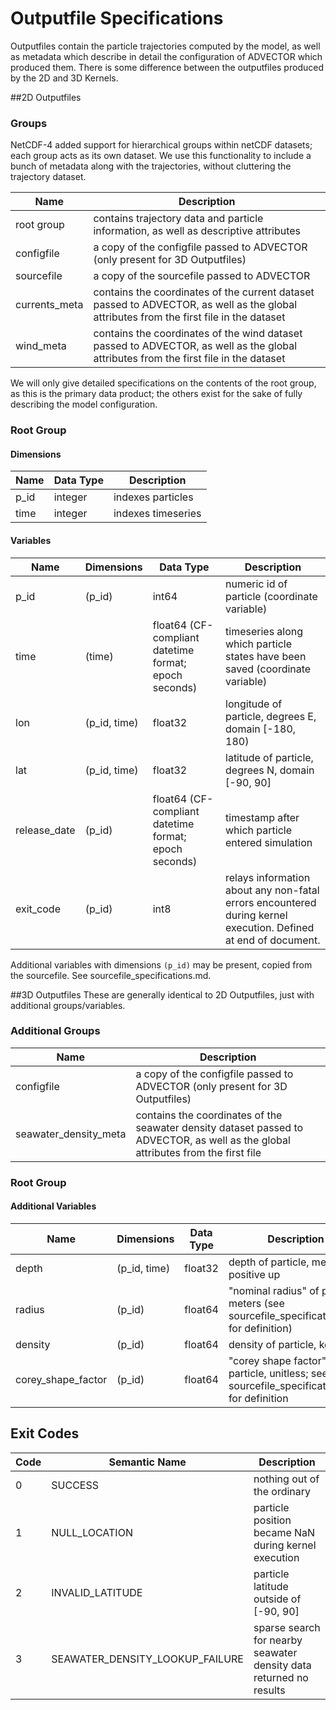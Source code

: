 # Outputfile Specifications
Outputfiles contain the particle trajectories computed by the model, as well as metadata which describe in detail the configuration of ADVECTOR which produced them.  There is some difference between the outputfiles produced by the 2D and 3D Kernels.

##2D Outputfiles

### Groups
NetCDF-4 added support for hierarchical groups within netCDF datasets; each group acts as its own dataset.  We use this functionality to include a bunch of metadata along with the trajectories, without cluttering the trajectory dataset.

| Name | Description |
| --- | --- |
| root group | contains trajectory data and particle information, as well as descriptive attributes |
| configfile | a copy of the configfile passed to ADVECTOR (only present for 3D Outputfiles) |
| sourcefile | a copy of the sourcefile passed to ADVECTOR |
| currents_meta | contains the coordinates of the current dataset passed to ADVECTOR, as well as the global attributes from the first file in the dataset |
| wind_meta | contains the coordinates of the wind dataset passed to ADVECTOR, as well as the global attributes from the first file in the dataset |

We will only give detailed specifications on the contents of the root group, as this is the primary data product; the others exist for the sake of fully describing the model configuration.

### Root Group

#### Dimensions

| Name | Data Type | Description |
| --- | --- | --- |
| p_id | integer | indexes particles |
| time | integer | indexes timeseries |

#### Variables

| Name | Dimensions | Data Type | Description |
| --- | --- | --- | --- |
| p_id | (p_id) | int64 | numeric id of particle (coordinate variable) |
| time | (time) | float64 (CF-compliant datetime format; epoch seconds) | timeseries along which particle states have been saved (coordinate variable) |
| lon | (p_id, time) | float32 | longitude of particle, degrees E, domain [-180, 180) |
| lat | (p_id, time) | float32 | latitude of particle, degrees N, domain [-90, 90] |
| release_date | (p_id) | float64 (CF-compliant datetime format; epoch seconds) | timestamp after which particle entered simulation |
| exit_code | (p_id) | int8 | relays information about any non-fatal errors encountered during kernel execution. Defined at end of document. |

Additional variables with dimensions `(p_id)` may be present, copied from the sourcefile.  See sourcefile_specifications.md.

##3D Outputfiles
These are generally identical to 2D Outputfiles, just with additional groups/variables.

### Additional Groups
| Name | Description |
| --- | --- |
| configfile | a copy of the configfile passed to ADVECTOR (only present for 3D Outputfiles) |
| seawater_density_meta | contains the coordinates of the seawater density dataset passed to ADVECTOR, as well as the global attributes from the first file |

### Root Group

#### Additional Variables

| Name | Dimensions | Data Type | Description |
| --- | --- | --- | --- |
| depth | (p_id, time) | float32 | depth of particle, meters, positive up |
| radius | (p_id) | float64 | "nominal radius" of particle, meters (see sourcefile_specifications.md for definition) |
| density | (p_id) | float64 | density of particle, kg m^-3 |
| corey_shape_factor | (p_id) | float64 | "corey shape factor" of particle, unitless; see sourcefile_specifications.md for definition |

## Exit Codes

| Code | Semantic Name | Description |
| --- | --- | --- |
| 0 | SUCCESS | nothing out of the ordinary |
| 1 | NULL_LOCATION | particle position became NaN during kernel execution |
| 2 | INVALID_LATITUDE | particle latitude outside of [-90, 90] |
| 3 | SEAWATER_DENSITY_LOOKUP_FAILURE | sparse search for nearby seawater density data returned no results |
